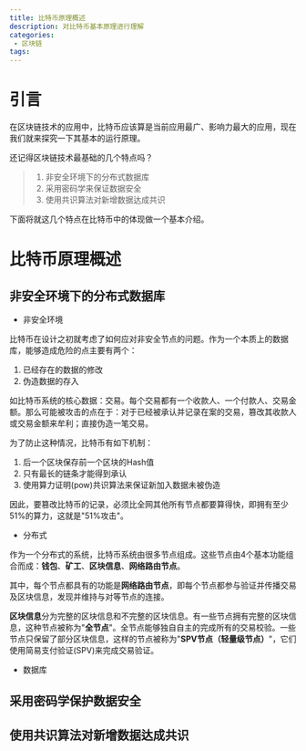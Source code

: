 ```yaml
---
title: 比特币原理概述
description: 对比特币基本原理进行理解
categories:
 - 区块链
tags:
---
```


# 引言

在区块链技术的应用中，比特币应该算是当前应用最广、影响力最大的应用，现在我们就来探究一下其基本的运行原理。

还记得区块链技术最基础的几个特点吗？

> 1. 非安全环境下的分布式数据库
> 2. 采用密码学来保证数据安全
> 3. 使用共识算法对新增数据达成共识

下面将就这几个特点在比特币中的体现做一个基本介绍。

# 比特币原理概述

## 非安全环境下的分布式数据库

* 非安全环境

比特币在设计之初就考虑了如何应对非安全节点的问题。作为一个本质上的数据库，能够造成危险的点主要有两个：

1. 已经存在的数据的修改
2. 伪造数据的存入

如比特币系统的核心数据：交易。每个交易都有一个收款人、一个付款人、交易金额。那么可能被攻击的点在于：对于已经被承认并记录在案的交易，篡改其收款人或交易金额来牟利；直接伪造一笔交易。

为了防止这种情况，比特币有如下机制：

1. 后一个区块保存前一个区块的Hash值
2. 只有最长的链条才能得到承认
3. 使用算力证明(pow)共识算法来保证新加入数据未被伪造

<!-- todo: 放区块链的图 -->

因此，要篡改比特币的记录，必须比全网其他所有节点都要算得快，即拥有至少51%的算力，这就是"51%攻击"。

* 分布式

<!-- 比特币的节点类型，比特币节点加入与离开的方法 -->
作为一个分布式的系统，比特币系统由很多节点组成。这些节点由4个基本功能组合而成：**钱包**、**矿工**、**区块信息**、**网络路由节点**。

其中，每个节点都具有的功能是**网络路由节点**，即每个节点都参与验证并传播交易及区块信息，发现并维持与对等节点的连接。

**区块信息**分为完整的区块信息和不完整的区块信息。有一些节点拥有完整的区块信息，这种节点被称为"**全节点**"。全节点能够独自自主的完成所有的交易校验。一些节点只保留了部分区块信息，这样的节点被称为"**SPV节点（轻量级节点）**"，它们使用简易支付验证(SPV)来完成交易验证。



* 数据库

<!-- 比特币的数据结构 -->

## 采用密码学保护数据安全

## 使用共识算法对新增数据达成共识